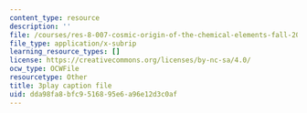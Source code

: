 ```yaml
---
content_type: resource
description: ''
file: /courses/res-8-007-cosmic-origin-of-the-chemical-elements-fall-2019/dda98fa8bfc9516895e6a96e12d3c0af_QTJuzevTGkQ.vtt
file_type: application/x-subrip
learning_resource_types: []
license: https://creativecommons.org/licenses/by-nc-sa/4.0/
ocw_type: OCWFile
resourcetype: Other
title: 3play caption file
uid: dda98fa8-bfc9-5168-95e6-a96e12d3c0af
---
```

